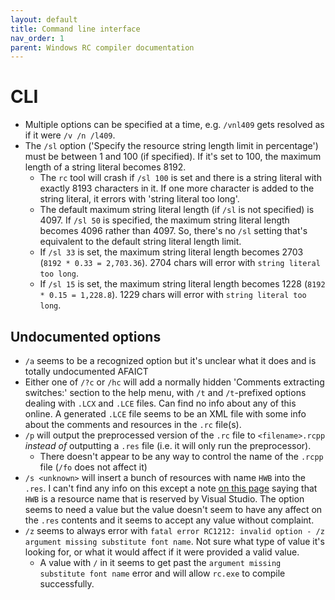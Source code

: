 ```yaml
---
layout: default
title: Command line interface
nav_order: 1
parent: Windows RC compiler documentation
---
```


# CLI

- Multiple options can be specified at a time, e.g. `/vnl409` gets resolved as if it were `/v /n /l409`.
- The `/sl` option ('Specify the resource string length limit in percentage') must be between 1 and 100 (if specified). If it's set to 100, the maximum length of a string literal becomes 8192.
  + The `rc` tool will crash if `/sl 100` is set and there is a string literal with exactly 8193 characters in it. If one more character is added to the string literal, it errors with 'string literal too long'.
  + The default maximum string literal length (if `/sl` is not specified) is 4097. If `/sl 50` is specified, the maximum string literal length becomes 4096 rather than 4097. So, there's no `/sl` setting that's equivalent to the default string literal length limit.
  + If `/sl 33` is set, the maximum string literal length becomes 2703 (`8192 * 0.33 = 2,703.36`). 2704 chars will error with `string literal too long`.
  + If `/sl 15` is set, the maximum string literal length becomes 1228 (`8192 * 0.15 = 1,228.8`). 1229 chars will error with `string literal too long`.

## Undocumented options

- `/a` seems to be a recognized option but it's unclear what it does and is totally undocumented AFAICT
- Either one of `/?c` or `/hc` will add a normally hidden 'Comments extracting switches:' section to the help menu, with `/t` and `/t`-prefixed options dealing with `.LCX` and `.LCE` files. Can find no info about any of this online. A generated `.LCE` file seems to be an XML file with some info about the comments and resources in the `.rc` file(s).
- `/p` will output the preprocessed version of the `.rc` file to `<filename>.rcpp` *instead of* outputting a `.res` file (i.e. it will only run the preprocessor).
  + There doesn't appear to be any way to control the name of the `.rcpp` file (`/fo` does not affect it)
- `/s <unknown>` will insert a bunch of resources with name `HWB` into the `.res`. I can't find any info on this except a note [on this page](https://learn.microsoft.com/en-us/cpp/windows/how-to-create-a-resource-script-file?view=msvc-170) saying that `HWB` is a resource name that is reserved by Visual Studio. The option seems to need a value but the value doesn't seem to have any affect on the `.res` contents and it seems to accept any value without complaint.
- `/z` seems to always error with `fatal error RC1212: invalid option - /z argument missing substitute font name`. Not sure what type of value it's looking for, or what it would affect if it were provided a valid value.
  + A value with `/` in it seems to get past the `argument missing substitute font name` error and will allow `rc.exe` to compile successfully.
